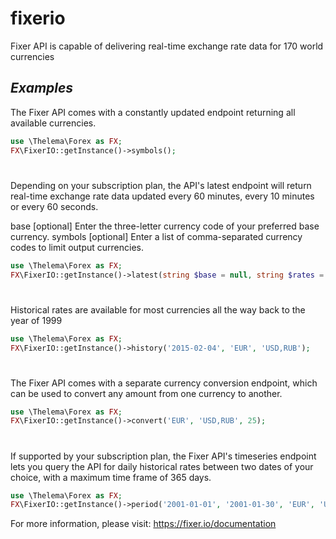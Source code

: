 # fixerio
Fixer API is capable of delivering real-time exchange rate data for 170 world currencies

*Examples*
---
The Fixer API comes with a constantly updated endpoint returning 
all available currencies.
```php
use \Thelema\Forex as FX;
FX\FixerIO::getInstance()->symbols();
```
#
Depending on your subscription plan, the API's latest endpoint will 
return real-time exchange rate data updated every 60 minutes, every 
10 minutes or every 60 seconds.

base	[optional] Enter the three-letter currency code of your preferred base currency.
symbols	[optional] Enter a list of comma-separated currency codes to limit output currencies.
```php
use \Thelema\Forex as FX;
FX\FixerIO::getInstance()->latest(string $base = null, string $rates = null);
```
#
Historical rates are available for most currencies all the way back to the year of 1999
```php
use \Thelema\Forex as FX;
FX\FixerIO::getInstance()->history('2015-02-04', 'EUR', 'USD,RUB');
```
#
The Fixer API comes with a separate currency conversion endpoint, which 
can be used to convert any amount from one currency to another.
```php
use \Thelema\Forex as FX;
FX\FixerIO::getInstance()->convert('EUR', 'USD,RUB', 25);
```
#
If supported by your subscription plan, the Fixer API's timeseries 
endpoint lets you query the API for daily historical rates between 
two dates of your choice, with a maximum time frame of 365 days.
```php
use \Thelema\Forex as FX;
FX\FixerIO::getInstance()->period('2001-01-01', '2001-01-30', 'EUR', 'USD,RUB');
```
For more information, please visit: https://fixer.io/documentation